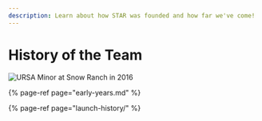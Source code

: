 ```yaml
---
description: Learn about how STAR was founded and how far we've come!
---
```


# History of the Team

![URSA Minor at Snow Ranch in 2016 ](../.gitbook/assets/img_20161203_160041.jpg)

{% page-ref page="early-years.md" %}

{% page-ref page="launch-history/" %}



